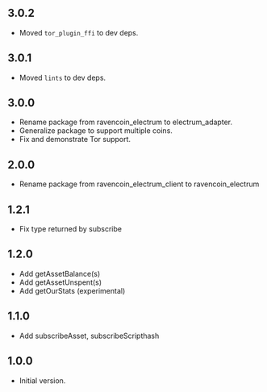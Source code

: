 ## 3.0.2

- Moved `tor_plugin_ffi` to dev deps.

## 3.0.1

- Moved `lints` to dev deps.

## 3.0.0

- Rename package from ravencoin_electrum to electrum_adapter.
- Generalize package to support multiple coins.
- Fix and demonstrate Tor support.

## 2.0.0

- Rename package from ravencoin_electrum_client to ravencoin_electrum

## 1.2.1

- Fix type returned by subscribe

## 1.2.0
- Add getAssetBalance(s)
- Add getAssetUnspent(s)
- Add getOurStats (experimental)

## 1.1.0
- Add subscribeAsset, subscribeScripthash

## 1.0.0
- Initial version.
